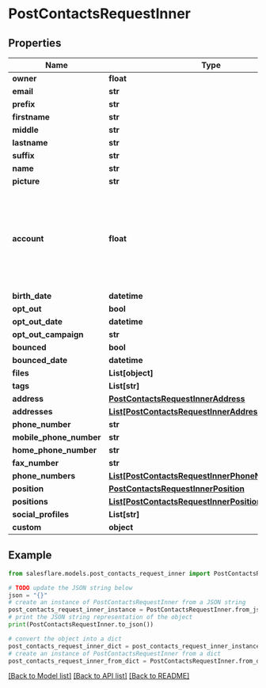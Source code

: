 # PostContactsRequestInner


## Properties

Name | Type | Description | Notes
------------ | ------------- | ------------- | -------------
**owner** | **float** |  | [optional] 
**email** | **str** |  | [optional] 
**prefix** | **str** |  | [optional] 
**firstname** | **str** |  | [optional] 
**middle** | **str** |  | [optional] 
**lastname** | **str** |  | [optional] 
**suffix** | **str** |  | [optional] 
**name** | **str** |  | [optional] 
**picture** | **str** |  | [optional] 
**account** | **float** | Any existing account will be removed from the contact when specifically passing &#x60;null&#x60;! | [optional] 
**birth_date** | **datetime** |  | [optional] 
**opt_out** | **bool** |  | [optional] 
**opt_out_date** | **datetime** |  | [optional] 
**opt_out_campaign** | **str** |  | [optional] 
**bounced** | **bool** |  | [optional] 
**bounced_date** | **datetime** |  | [optional] 
**files** | **List[object]** |  | [optional] 
**tags** | **List[str]** |  | [optional] 
**address** | [**PostContactsRequestInnerAddress**](PostContactsRequestInnerAddress.md) |  | [optional] 
**addresses** | [**List[PostContactsRequestInnerAddress]**](PostContactsRequestInnerAddress.md) |  | [optional] 
**phone_number** | **str** |  | [optional] 
**mobile_phone_number** | **str** |  | [optional] 
**home_phone_number** | **str** |  | [optional] 
**fax_number** | **str** |  | [optional] 
**phone_numbers** | [**List[PostContactsRequestInnerPhoneNumbersInner]**](PostContactsRequestInnerPhoneNumbersInner.md) |  | [optional] 
**position** | [**PostContactsRequestInnerPosition**](PostContactsRequestInnerPosition.md) |  | [optional] 
**positions** | [**List[PostContactsRequestInnerPosition]**](PostContactsRequestInnerPosition.md) |  | [optional] 
**social_profiles** | **List[str]** |  | [optional] 
**custom** | **object** |  | [optional] 

## Example

```python
from salesflare.models.post_contacts_request_inner import PostContactsRequestInner

# TODO update the JSON string below
json = "{}"
# create an instance of PostContactsRequestInner from a JSON string
post_contacts_request_inner_instance = PostContactsRequestInner.from_json(json)
# print the JSON string representation of the object
print(PostContactsRequestInner.to_json())

# convert the object into a dict
post_contacts_request_inner_dict = post_contacts_request_inner_instance.to_dict()
# create an instance of PostContactsRequestInner from a dict
post_contacts_request_inner_from_dict = PostContactsRequestInner.from_dict(post_contacts_request_inner_dict)
```
[[Back to Model list]](../README.md#documentation-for-models) [[Back to API list]](../README.md#documentation-for-api-endpoints) [[Back to README]](../README.md)


